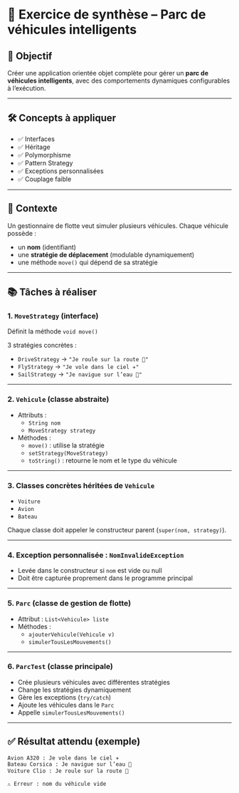 # 🚗 Exercice de synthèse – Parc de véhicules intelligents

## 🎯 Objectif

Créer une application orientée objet complète pour gérer un **parc de véhicules intelligents**, avec des comportements dynamiques configurables à l’exécution.

---

## 🛠 Concepts à appliquer

- ✅ Interfaces
- ✅ Héritage
- ✅ Polymorphisme
- ✅ Pattern Strategy
- ✅ Exceptions personnalisées
- ✅ Couplage faible

---

## 📜 Contexte

Un gestionnaire de flotte veut simuler plusieurs véhicules. Chaque véhicule possède :

- un **nom** (identifiant)
- une **stratégie de déplacement** (modulable dynamiquement)
- une méthode `move()` qui dépend de sa stratégie

---

## 📚 Tâches à réaliser

### 1. `MoveStrategy` (interface)

Définit la méthode `void move()`

3 stratégies concrètes :

- `DriveStrategy` → `"Je roule sur la route 🚗"`
- `FlyStrategy` → `"Je vole dans le ciel ✈️"`
- `SailStrategy` → `"Je navigue sur l’eau 🚢"`

---

### 2. `Vehicule` (classe abstraite)

- Attributs :
  - `String nom`
  - `MoveStrategy strategy`
- Méthodes :
  - `move()` : utilise la stratégie
  - `setStrategy(MoveStrategy)`
  - `toString()` : retourne le nom et le type du véhicule

---

### 3. Classes concrètes héritées de `Vehicule`

- `Voiture`
- `Avion`
- `Bateau`

Chaque classe doit appeler le constructeur parent (`super(nom, strategy)`).

---

### 4. Exception personnalisée : `NomInvalideException`

- Levée dans le constructeur si `nom` est vide ou null
- Doit être capturée proprement dans le programme principal

---

### 5. `Parc` (classe de gestion de flotte)

- Attribut : `List<Vehicule> liste`
- Méthodes :
  - `ajouterVehicule(Vehicule v)`
  - `simulerTousLesMouvements()`

---

### 6. `ParcTest` (classe principale)

- Crée plusieurs véhicules avec différentes stratégies
- Change les stratégies dynamiquement
- Gère les exceptions (`try/catch`)
- Ajoute les véhicules dans le `Parc`
- Appelle `simulerTousLesMouvements()`

---

## ✅ Résultat attendu (exemple)

```bash
Avion A320 : Je vole dans le ciel ✈️
Bateau Corsica : Je navigue sur l’eau 🚢
Voiture Clio : Je roule sur la route 🚗

⚠️ Erreur : nom du véhicule vide
